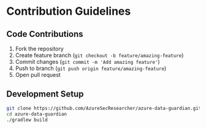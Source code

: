 # Contribution Guidelines

## Code Contributions
1. Fork the repository
2. Create feature branch (`git checkout -b feature/amazing-feature`)
3. Commit changes (`git commit -m 'Add amazing feature'`)
4. Push to branch (`git push origin feature/amazing-feature`)
5. Open pull request

## Development Setup
```bash
git clone https://github.com/AzureSecResearcher/azure-data-guardian.git
cd azure-data-guardian
./gradlew build
